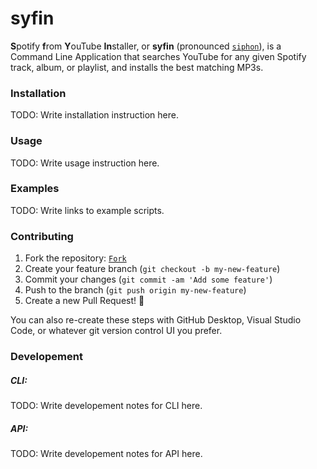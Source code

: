 # syfin

**S**potify **f**rom **Y**ouTube **In**staller, or **syfin** (pronounced [`siphon`](https://www.google.com/search?q=siphon+pronunciation&safe=active&ssui=on)), is a Command Line Application that searches YouTube for any given Spotify track, album, or playlist, and installs the best matching MP3s.


### Installation

TODO: Write installation instruction here.

### Usage

TODO: Write usage instruction here.

### Examples

TODO: Write links to example scripts.

### Contributing

1. Fork the repository: [`Fork`](https://github.com/frissyn/syfin/fork)
2. Create your feature branch (`git checkout -b my-new-feature`)
3. Commit your changes (`git commit -am 'Add some feature'`)
4. Push to the branch (`git push origin my-new-feature`)
5. Create a new Pull Request! 🎉

You can also re-create these steps with GitHub Desktop, Visual Studio Code, or whatever git version control UI you prefer.

### Developement

##### **CLI:**

TODO: Write developement notes for CLI here.

##### **API:**

TODO: Write developement notes for API here.

